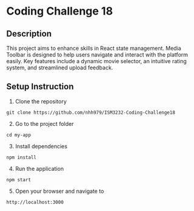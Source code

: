 # Coding Challenge 18

## Description

This project aims to enhance skills in React state management. Media Toolbar is designed to help users navigate and interact with the platform easily. Key features include a dynamic movie selector, an intuitive rating system, and streamlined upload feedback.

## Setup Instruction
1. Clone the repository
```
git clone https://github.com/nhh979/ISM3232-Coding-Challenge18
```
2. Go to the project folder
```
cd my-app
```
3. Install dependencies
```
npm install
```
4. Run the application
``` 
npm start 
```
5. Open your browser and navigate to
```
http://localhost:3000
```
